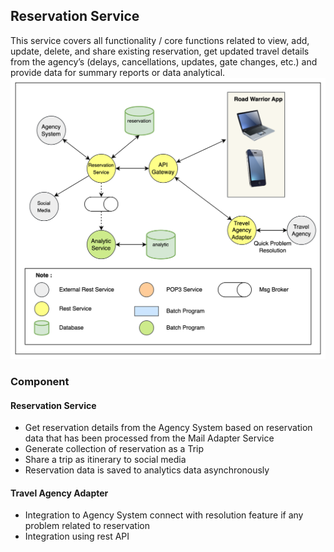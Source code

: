 ## Reservation Service

This service covers all functionality / core functions related to view, add, update, delete, and share existing reservation, get updated travel details from the agency’s (delays, cancellations, updates, gate changes, etc.) and provide data for summary reports or data analytical.
![User Service](../images/reservation-microservice-eda.png)
### Component
#### Reservation Service
- Get reservation details from the Agency System based on reservation data that has been processed from the Mail Adapter Service
- Generate collection of reservation as a Trip
- Share a trip as itinerary to social media
- Reservation data is saved to analytics data asynchronously

#### Travel Agency Adapter
- Integration to Agency System connect with resolution feature if any problem related to reservation
- Integration using rest API
